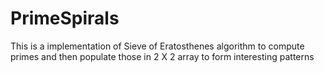 # PrimeSpirals
This is a implementation of Sieve of Eratosthenes algorithm to compute primes and then populate those in 2 X 2 array to form interesting patterns
